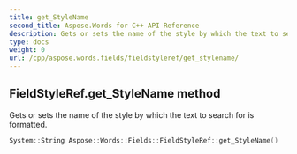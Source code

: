 ```yaml
---
title: get_StyleName
second_title: Aspose.Words for C++ API Reference
description: Gets or sets the name of the style by which the text to search for is formatted. 
type: docs
weight: 0
url: /cpp/aspose.words.fields/fieldstyleref/get_stylename/
---
```

## FieldStyleRef.get_StyleName method


Gets or sets the name of the style by which the text to search for is formatted.

```cpp
System::String Aspose::Words::Fields::FieldStyleRef::get_StyleName()
```

